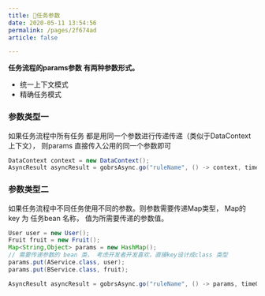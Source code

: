 ```yaml
---
title: 🍪任务参数
date: 2020-05-11 13:54:56 
permalink: /pages/2f674ad
article: false

---
```


**任务流程的params参数 有两种参数形式。**
* 统一上下文模式
* 精确任务模式

### 参数类型一
如果任务流程中所有任务 都是用同一个参数进行传递传递（类似于DataContext 上下文）， 则params 直接传入公用的同一个参数即可
```java 
DataContext context = new DataContext();
AsyncResult asyncResult = gobrsAsync.go("ruleName", () -> context, timeOut);
```


### 参数类型二
如果任务流程中不同任务使用不同的参数。则参数需要传递Map类型， Map的key 为 任务bean 名称， 值为所需要传递的参数值。

```java 
User user = new User();
Fruit fruit = new Fruit();
Map<String,Object> params = new HashMap();
// 需要传递参数的 bean 类， 考虑开发者开发喜欢，直接key设计成class 类型
params.put(AService.class, user);
params.put(BService.class, fruit);

AsyncResult asyncResult = gobrsAsync.go("ruleName", () -> params, timeOut);
```

